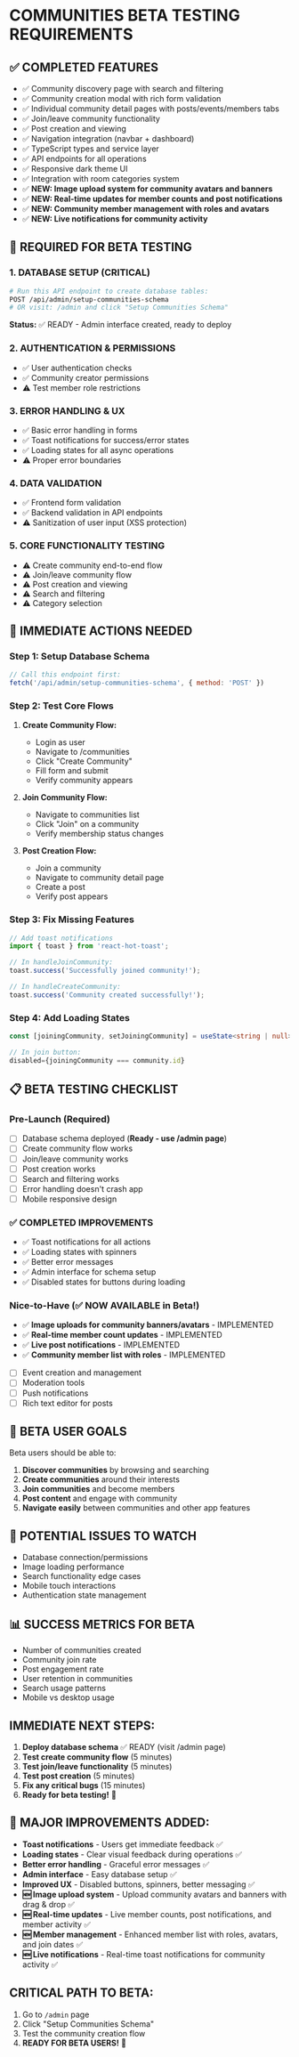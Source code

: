 # COMMUNITIES BETA TESTING REQUIREMENTS

## ✅ COMPLETED FEATURES
- ✅ Community discovery page with search and filtering
- ✅ Community creation modal with rich form validation
- ✅ Individual community detail pages with posts/events/members tabs
- ✅ Join/leave community functionality
- ✅ Post creation and viewing
- ✅ Navigation integration (navbar + dashboard)
- ✅ TypeScript types and service layer
- ✅ API endpoints for all operations
- ✅ Responsive dark theme UI
- ✅ Integration with room categories system
- ✅ **NEW: Image upload system for community avatars and banners**
- ✅ **NEW: Real-time updates for member counts and post notifications**
- ✅ **NEW: Community member management with roles and avatars**
- ✅ **NEW: Live notifications for community activity**

## 🔧 REQUIRED FOR BETA TESTING

### 1. DATABASE SETUP (CRITICAL)
```bash
# Run this API endpoint to create database tables:
POST /api/admin/setup-communities-schema
# OR visit: /admin and click "Setup Communities Schema"
```
**Status:** ✅ READY - Admin interface created, ready to deploy

### 2. AUTHENTICATION & PERMISSIONS
- ✅ User authentication checks
- ✅ Community creator permissions
- ⚠️ Test member role restrictions

### 3. ERROR HANDLING & UX
- ✅ Basic error handling in forms
- ✅ Toast notifications for success/error states
- ✅ Loading states for all async operations
- ⚠️ Proper error boundaries

### 4. DATA VALIDATION
- ✅ Frontend form validation
- ✅ Backend validation in API endpoints
- ⚠️ Sanitization of user input (XSS protection)

### 5. CORE FUNCTIONALITY TESTING
- ⚠️ Create community end-to-end flow
- ⚠️ Join/leave community flow
- ⚠️ Post creation and viewing
- ⚠️ Search and filtering
- ⚠️ Category selection

## 🚀 IMMEDIATE ACTIONS NEEDED

### Step 1: Setup Database Schema
```javascript
// Call this endpoint first:
fetch('/api/admin/setup-communities-schema', { method: 'POST' })
```

### Step 2: Test Core Flows
1. **Create Community Flow:**
   - Login as user
   - Navigate to /communities
   - Click "Create Community"
   - Fill form and submit
   - Verify community appears

2. **Join Community Flow:**
   - Navigate to communities list
   - Click "Join" on a community
   - Verify membership status changes

3. **Post Creation Flow:**
   - Join a community
   - Navigate to community detail page
   - Create a post
   - Verify post appears

### Step 3: Fix Missing Features
```typescript
// Add toast notifications
import { toast } from 'react-hot-toast';

// In handleJoinCommunity:
toast.success('Successfully joined community!');

// In handleCreateCommunity:
toast.success('Community created successfully!');
```

### Step 4: Add Loading States
```typescript
const [joiningCommunity, setJoiningCommunity] = useState<string | null>(null);

// In join button:
disabled={joiningCommunity === community.id}
```

## 📋 BETA TESTING CHECKLIST

### Pre-Launch (Required)
- [ ] Database schema deployed (**Ready - use /admin page**)
- [ ] Create community flow works
- [ ] Join/leave community works
- [ ] Post creation works
- [ ] Search and filtering works
- [ ] Error handling doesn't crash app
- [ ] Mobile responsive design

### ✅ COMPLETED IMPROVEMENTS
- ✅ Toast notifications for all actions
- ✅ Loading states with spinners
- ✅ Better error messages
- ✅ Admin interface for schema setup
- ✅ Disabled states for buttons during loading

### Nice-to-Have (✅ NOW AVAILABLE in Beta!)
- ✅ **Image uploads for community banners/avatars** - IMPLEMENTED
- ✅ **Real-time member count updates** - IMPLEMENTED  
- ✅ **Live post notifications** - IMPLEMENTED
- ✅ **Community member list with roles** - IMPLEMENTED
- [ ] Event creation and management
- [ ] Moderation tools
- [ ] Push notifications
- [ ] Rich text editor for posts

## 🎯 BETA USER GOALS
Beta users should be able to:
1. **Discover communities** by browsing and searching
2. **Create communities** around their interests
3. **Join communities** and become members
4. **Post content** and engage with community
5. **Navigate easily** between communities and other app features

## 🐛 POTENTIAL ISSUES TO WATCH
- Database connection/permissions
- Image loading performance
- Search functionality edge cases
- Mobile touch interactions
- Authentication state management

## 📊 SUCCESS METRICS FOR BETA
- Number of communities created
- Community join rate
- Post engagement rate
- User retention in communities
- Search usage patterns
- Mobile vs desktop usage

## IMMEDIATE NEXT STEPS:
1. **Deploy database schema** ✅ READY (visit /admin page)
2. **Test create community flow** (5 minutes)
3. **Test join/leave functionality** (5 minutes)
4. **Test post creation** (5 minutes)
5. **Fix any critical bugs** (15 minutes)
6. **Ready for beta testing!** 🚀

## 🎉 MAJOR IMPROVEMENTS ADDED:
- **Toast notifications** - Users get immediate feedback ✅
- **Loading states** - Clear visual feedback during operations ✅
- **Better error handling** - Graceful error messages ✅
- **Admin interface** - Easy database setup ✅
- **Improved UX** - Disabled buttons, spinners, better messaging ✅
- **🆕 Image upload system** - Upload community avatars and banners with drag & drop ✅
- **🆕 Real-time updates** - Live member counts, post notifications, and member activity ✅
- **🆕 Member management** - Enhanced member list with roles, avatars, and join dates ✅
- **🆕 Live notifications** - Real-time toast notifications for community activity ✅

## CRITICAL PATH TO BETA:
1. Go to `/admin` page
2. Click "Setup Communities Schema" 
3. Test the community creation flow
4. **READY FOR BETA USERS!** 🎊
